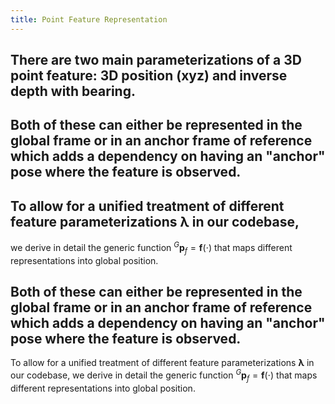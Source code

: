 ```yaml
---
title: Point Feature Representation
---
```


## There are two main parameterizations of a 3D point feature: 3D position (xyz) and inverse depth with bearing.
## Both of these can either be represented in the global frame or in an anchor frame of reference which adds a dependency on having an "anchor" pose where the feature is observed.
## To allow for a unified treatment of different feature parameterizations $\boldsymbol \lambda$ in our codebase, 
we derive in detail the generic function ${}^{G}\mathbf{p}_f=\mathbf f (\cdot)$ that maps different representations into global position.
## Both of these can either be represented in the global frame or in an anchor frame of reference which adds a dependency on having an "anchor" pose where the feature is observed.
To allow for a unified treatment of different feature parameterizations $\boldsymbol \lambda$ in our codebase, 
we derive in detail the generic function ${}^{G}\mathbf{p}_f=\mathbf f (\cdot)$ that maps different representations into global position.

